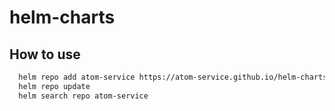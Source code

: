 # helm-charts

## How to use

```bash
  helm repo add atom-service https://atom-service.github.io/helm-charts
  helm repo update
  helm search repo atom-service
```
